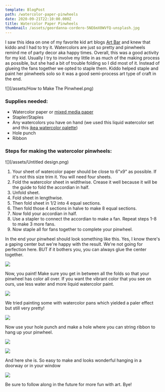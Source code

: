 ```yaml
---
template: BlogPost
path: /watercolor-paper-pinwheels
date: 2020-09-21T22:10:00.000Z
title: Watercolor Paper Pinwheels
thumbnail: /assets/geordanna-cordero-5NE6mX0WVfQ-unsplash.jpg
---
```

I saw this idea on one of my favorite kid art blogs [Art Bar](https://www.artbarblog.com/watercolor-paper-pinwheels/) and knew that kiddo and I had to try it. Watercolors are just so pretty and pinwheels remind me of party decor aka happy times. Overall, this was a good activity for my kid. Usually I try to involve my little in as much of the making process as possible, but she had a bit of trouble folding so I did most of it. Instead of glueing the fans together we opted to staple them. Kiddo helped staple and paint her pinwheels solo so it was a good semi-process art type of craft in the end. 

![](/assets/How to Make The Pinwheel.png)

### Supplies needed:

* Watercolor paper or [mixed media paper](https://amzn.to/3gBpLSp)
* Stapler/Staples
* Any watercolors you have on hand (we used this liquid watercolor set and this [ikea watercolor palette](https://www.ikea.com/us/en/p/mala-watercolor-box-mixed-colors-assorted-colors-20193267/))
* Hole punch
* Ribbon

### Steps for making the watercolor pinwheels:

![](/assets/Untitled design.png)

1. Your sheet of watercolor paper should be close to 6"x9" as possible. If it's not this size trim it. You will need four sheets.
2. Fold the watercolor sheet in widthwise. Crease it well because it will be the guide to fold the accordian in half. 
3. Unfold sheet.
4. Fold sheet in lengthwise. 
5. Then fold sheet in 1/2 into 4 equal sections. 
6. Then fold those 4 sections in halve to make 8 equal sections.
7. Now fold your accordian in half. 
8. Use a stapler to connect the accordian to make a fan. Repeat steps 1-8 to make 3 more fans. 
9. Now staple all for fans together to complete your pinwheel.

In the end your pinwheel should look something like this. Yes, I know there's a gaping center but we're happy with the result. We're not going for perfection here. BUT if it bothers you, you can always glue the center together.

![](/assets/IMG_8741.jpeg)

Now, you paint! Make sure you get in between all the folds so that your pinwheel has color all over. If you want the vibrant color that you see on ours, use less water and more liquid watercolor paint. 

![](/assets/IMG_4515.jpeg)

We tried painting some with watercolor pans which yielded a paler effect but still very pretty!

![](/assets/IMG_4519.jpeg)

Now use your hole punch and make a hole where you can string ribbon to hang up your pinwheel.

![](/assets/IMG_8783.jpeg)

![](/assets/IMG_8784.jpeg)

And here she is. So easy to make and looks wonderful hanging in a doorway or in your window 

![](/assets/IMG_8786.jpeg)

Be sure to follow along in the future for more fun with art. Bye!
